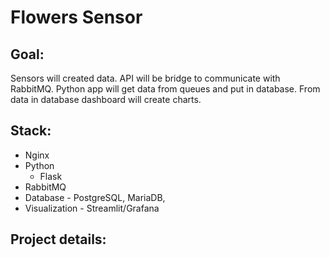 # Flowers Sensor

## Goal:
Sensors will created data.
API will be bridge to communicate with RabbitMQ.
Python app will get data from queues and put in database.
From data in database dashboard will create charts.

## Stack:

- Nginx
- Python
    - Flask
- RabbitMQ
- Database - PostgreSQL, MariaDB,
- Visualization - Streamlit/Grafana


## Project details:


